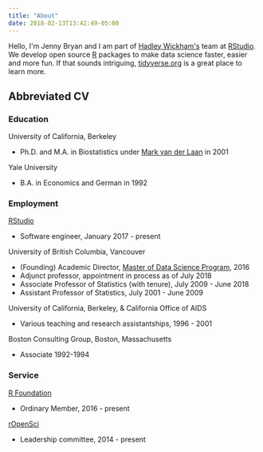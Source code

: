 ```yaml
---
title: "About"
date: 2018-02-13T13:42:49-05:00
---
```


Hello, I'm Jenny Bryan and I am part of [Hadley Wickham's](http://hadley.nz) team at [RStudio](https://www.rstudio.com). We develop open source [R](http://www.r-project.org) packages to make data science faster, easier and more fun. If that sounds intriguing, [tidyverse.org](https://www.tidyverse.org) is a great place to learn more.

## Abbreviated CV

### Education

University of California, Berkeley  

  * Ph.D. and M.A. in Biostatistics  under [Mark van der Laan](https://en.wikipedia.org/wiki/Mark_J._van_der_Laan) in 2001

Yale University  

  * B.A. in Economics and German in 1992

### Employment

[RStudio](https://www.rstudio.com)  

  * Software engineer, January 2017 - present

University of British Columbia, Vancouver  

  * (Founding) Academic Director, [Master of Data Science Program](https://masterdatascience.science.ubc.ca), 2016
  * Adjunct professor, appointment in process as of July 2018
  * Associate Professor of Statistics (with tenure), July 2009 - June 2018
  * Assistant Professor of Statistics, July 2001 - June 2009
  
University of California, Berkeley, & California Office of AIDS  

  * Various teaching and research assistantships, 1996 - 2001

Boston Consulting Group, Boston, Massachusetts  

  * Associate 1992-1994

### Service

[R Foundation](https://www.r-project.org/foundation/)

  * Ordinary Member, 2016 - present

[rOpenSci](https://ropensci.org)

  * Leadership committee, 2014 - present
